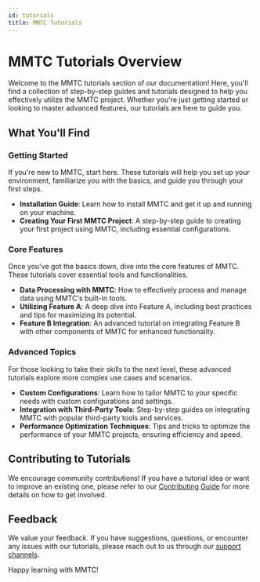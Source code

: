 ```yaml
---
id: tutorials
title: MMTC Tutorials
---
```


# MMTC Tutorials Overview

Welcome to the MMTC tutorials section of our documentation! Here, you'll find a collection of step-by-step guides and tutorials designed to help you effectively utilize the MMTC project. Whether you're just getting started or looking to master advanced features, our tutorials are here to guide you.

## What You'll Find

### Getting Started
If you're new to MMTC, start here. These tutorials will help you set up your environment, familiarize you with the basics, and guide you through your first steps.

- **Installation Guide**: Learn how to install MMTC and get it up and running on your machine.
- **Creating Your First MMTC Project**: A step-by-step guide to creating your first project using MMTC, including essential configurations.

### Core Features
Once you've got the basics down, dive into the core features of MMTC. These tutorials cover essential tools and functionalities.

- **Data Processing with MMTC**: How to effectively process and manage data using MMTC's built-in tools.
- **Utilizing Feature A**: A deep dive into Feature A, including best practices and tips for maximizing its potential.
- **Feature B Integration**: An advanced tutorial on integrating Feature B with other components of MMTC for enhanced functionality.

### Advanced Topics
For those looking to take their skills to the next level, these advanced tutorials explore more complex use cases and scenarios.

- **Custom Configurations**: Learn how to tailor MMTC to your specific needs with custom configurations and settings.
- **Integration with Third-Party Tools**: Step-by-step guides on integrating MMTC with popular third-party tools and services.
- **Performance Optimization Techniques**: Tips and tricks to optimize the performance of your MMTC projects, ensuring efficiency and speed.

## Contributing to Tutorials
We encourage community contributions! If you have a tutorial idea or want to improve an existing one, please refer to our [Contributing Guide](/docs/contributing) for more details on how to get involved.

## Feedback
We value your feedback. If you have suggestions, questions, or encounter any issues with our tutorials, please reach out to us through our [support channels](/about).

Happy learning with MMTC!